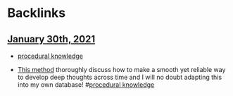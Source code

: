 
# Backlinks
## [January 30th, 2021](<January 30th, 2021.md>)
- [procedural knowledge](<procedural knowledge.md>)

- [This method](((5NLcwZHoo))) thoroughly discuss how to make a smooth yet reliable way to develop deep thoughts across time and I will no doubt adapting this into my own database!  #[procedural knowledge](<procedural knowledge.md>)

